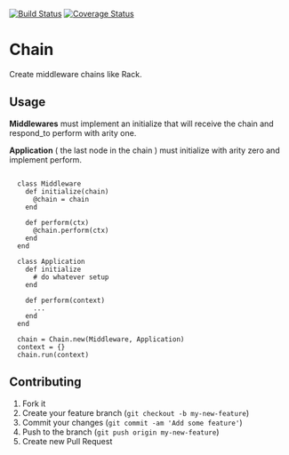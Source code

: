 [![Build Status](https://travis-ci.org/tdantas/chain.svg?branch=master)](https://travis-ci.org/tdantas/chain)
[![Coverage Status](https://coveralls.io/repos/tdantas/chain/badge.png)](https://coveralls.io/r/tdantas/chain)

# Chain

 Create middleware chains like Rack.

## Usage

**Middlewares** must implement an initialize that will receive the chain and respond_to perform with arity one.

**Application** ( the last node in the chain ) must initialize with arity zero and implement perform.  


````

  class Middleware
    def initialize(chain)
      @chain = chain
    end

    def perform(ctx)
      @chain.perform(ctx)
    end
  end

  class Application
    def initialize
      # do whatever setup
    end

    def perform(context)
      ...
    end
  end

  chain = Chain.new(Middleware, Application)
  context = {}
  chain.run(context)

````

  


## Contributing

1. Fork it
2. Create your feature branch (`git checkout -b my-new-feature`)
3. Commit your changes (`git commit -am 'Add some feature'`)
4. Push to the branch (`git push origin my-new-feature`)
5. Create new Pull Request
